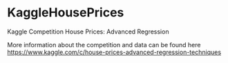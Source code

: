 # KaggleHousePrices
Kaggle Competition House Prices: Advanced Regression 

More information about the competition and data can be found here
https://www.kaggle.com/c/house-prices-advanced-regression-techniques
